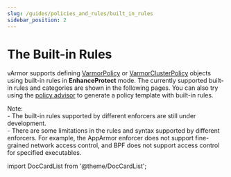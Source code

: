 ```yaml
---
slug: /guides/policies_and_rules/built_in_rules
sidebar_position: 2
---
```



# The Built-in Rules

vArmor supports defining [VarmorPolicy](../../getting_started/usage_instructions.md#varmorpolicy) or [VarmorClusterPolicy](../../getting_started/usage_instructions.md#varmorclusterpolicy) objects using built-in rules in **EnhanceProtect** mode. The currently supported built-in rules and categories are shown in the following pages. You can also try using the [policy advisor](guides/policy_advisor.md) to generate a policy template with built-in rules.

Note:<br />- The built-in rules supported by different enforcers are still under development.<br />- There are some limitations in the rules and syntax supported by different enforcers. For example, the AppArmor enforcer does not support fine-grained network access control, and BPF does not support access control for specified executables.<br />

import DocCardList from '@theme/DocCardList';

<DocCardList />